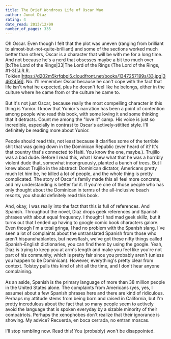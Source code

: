 ```yaml
---
title: The Brief Wondrous Life of Oscar Wao
author: Junot Díaz
rating: 4
date_read: 2013/12/09
number_of_pages: 335
---
```


Oh Oscar. Even though I felt that the plot was uneven (ranging from brilliant to almost-but-not-quite-brilliant) and some of the sections worked much better than others, Oscar is a character that will be with me for a long time. And not because he's a nerd that obsesses maybe a bit too much over [b:The Lord of the Rings|33|The Lord of the Rings (The Lord of the Rings, #1-3)|J.R.R. Tolkien|https://d202m5krfqbpi5.cloudfront.net/books/1347257199s/33.jpg|3462456]. No. I'll remember Oscar because he can't cope with the fact that life isn't what he expected, plus he doesn't feel like he belongs, either in the culture where he came from or the culture he came to.<br/><br/>But it's not just Oscar, because really the most compelling character in this thing is Yunior. I know that Yunior's narration has been a point of contention among people who read this book, with some loving it and some thinking that it detracts. Count me among the "love it" camp. His voice is just so incredible, especially in contrast to Oscar's actively-stitlted style. I'll definitely be reading more about Yunior.<br/><br/>People should read this, not least because it clarifies some of the terrible shit that was going down in the Dominican Republic (ever heard of it? It's that country that's connected to Haiti. You know the one, maybe.). Trujillo was a bad dude. Before I read this, what I knew what that he was a horribly violent dude that, somewhat incongruously, planted a bunch of trees. But I knew about Trujillo in the abstract: Dominican dictator, Americans pretty much let him be, he killed a lot of people, and the whole thing is pretty complicated. The story of Oscar's family made this all feel more concrete, and my understanding is better for it. If you're one of those people who has only thought about the Dominican in terms of the all-inclusive beach resorts, you should definitely read this book.<br/><br/>And, okay, I was really into the fact that this is full of references. And Spanish. Throughout the novel, Diaz drops geek references and Spanish phrases with about equal frequency. I thought I had mad geek skillz, but it turns out that I ended up having to google comic book characters galore. Even though I'm a total gringa, I had no problem with the Spanish slang. I've seen a lot of complaints about the untranslated Spanish from those who aren't hispanohablantes, but newsflash, we've got these nifty things called Spanish-English dictionaries, you can find them by using the google. Yeah, Diaz is trying to keep you at arm's length and make you feel like you're not part of his community, which is pretty fair since you probably aren't (unless you happen to be Dominican). However, everything's pretty clear from context. Tolstoy pulls this kind of shit all the time, and I don't hear anyone complaining.<br/><br/>As an aside, Spanish is the primary language of more than 38 million people in the United States alone. The complaints from Americans (yes, yes, I assume) about a few Spanish phrases here and there are kind of ridiculous. Perhaps my attitude stems from being born and raised in California, but I'm pretty incredulous about the fact that so many people seem to actively avoid the language that is spoken everyday by a sizable minority of their compatriots. Perhaps the xenophobes don't realize that their ignorance is showing. My advice? Recuerda, en boca cerrada, no entran moscas.<br/><br/>I'll stop rambling now. Read this! You (probably) won't be disappointed.